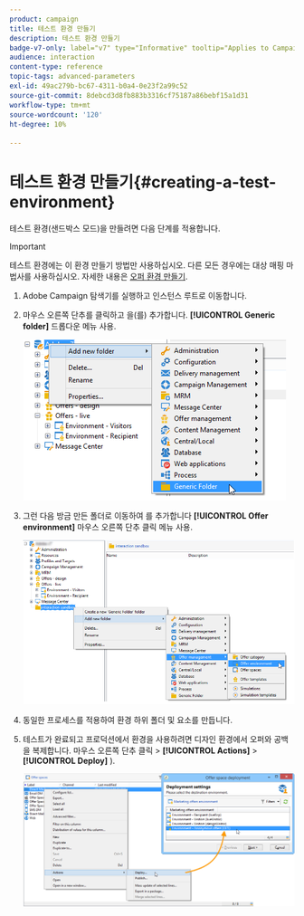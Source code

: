 ```yaml
---
product: campaign
title: 테스트 환경 만들기
description: 테스트 환경 만들기
badge-v7-only: label="v7" type="Informative" tooltip="Applies to Campaign Classic v7 only"
audience: interaction
content-type: reference
topic-tags: advanced-parameters
exl-id: 49ac279b-bc67-4311-b0a4-0e23f2a99c52
source-git-commit: 8debcd3d8fb883b3316cf75187a86bebf15a1d31
workflow-type: tm+mt
source-wordcount: '120'
ht-degree: 10%

---
```


# 테스트 환경 만들기{#creating-a-test-environment}



테스트 환경(샌드박스 모드)을 만들려면 다음 단계를 적용합니다.

>[!IMPORTANT]
>
>테스트 환경에는 이 환경 만들기 방법만 사용하십시오. 다른 모든 경우에는 대상 매핑 마법사를 사용하십시오. 자세한 내용은 [오퍼 환경 만들기](../../interaction/using/live-design-environments.md#creating-an-offer-environment).

1. Adobe Campaign 탐색기를 실행하고 인스턴스 루트로 이동합니다.
1. 마우스 오른쪽 단추를 클릭하고 을(를) 추가합니다. **[!UICONTROL Generic folder]** 드롭다운 메뉴 사용.

   ![](assets/offer_env_creation_001.png)

1. 그런 다음 방금 만든 폴더로 이동하여 를 추가합니다 **[!UICONTROL Offer environment]** 마우스 오른쪽 단추 클릭 메뉴 사용.

   ![](assets/offer_env_creation_001bis.png)

1. 동일한 프로세스를 적용하여 환경 하위 폴더 및 요소를 만듭니다.
1. 테스트가 완료되고 프로덕션에서 환경을 사용하려면 디자인 환경에서 오퍼와 공백을 복제합니다. 마우스 오른쪽 단추 클릭 > **[!UICONTROL Actions]** > **[!UICONTROL Deploy]** ).

   ![](assets/migration_interaction_5.png)

